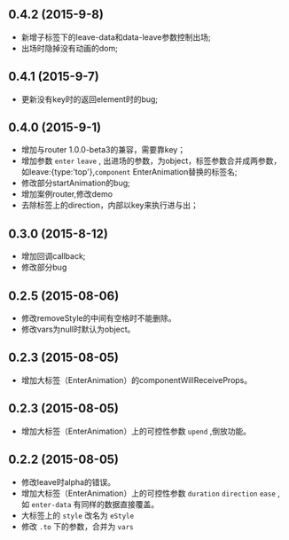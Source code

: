 ## 0.4.2 (2015-9-8)

* 新增子标签下的leave-data和data-leave参数控制出场;
* 出场时隐掉没有动画的dom;

## 0.4.1 (2015-9-7)

* 更新没有key时的返回element时的bug;


## 0.4.0 (2015-9-1)

* 增加与router 1.0.0-beta3的兼容，需要靠key；
* 增加参数 `enter` `leave` , 出进场的参数，为object，标签参数合并成两参数，如leave:{type:'top'},`component` EnterAnimation替换的标签名;
* 修改部分startAnimation的bug;
* 增加案例router,修改demo
* 去除标签上的direction，内部以key来执行进与出；

## 0.3.0 (2015-8-12)

* 增加回调callback;
* 修改部分bug

## 0.2.5 (2015-08-06)

* 修改removeStyle的中间有空格时不能删除。
* 修改vars为null时默认为object。

## 0.2.3 (2015-08-05)

* 增加大标签（EnterAnimation）的componentWillReceiveProps。


## 0.2.3 (2015-08-05)

* 增加大标签（EnterAnimation）上的可控性参数 `upend` ,倒放功能。

## 0.2.2 (2015-08-05)

* 修改leave时alpha的错误。
* 增加大标签（EnterAnimation）上的可控性参数 `duration` `direction` `ease` ,如 `enter-data` 有同样的数据直接覆盖。
* 大标签上的 `style` 改名为 `eStyle`
* 修改 `.to` 下的参数，合并为 `vars`

